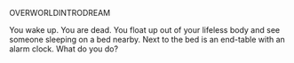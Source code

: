 OVERWORLDINTRODREAM

You wake up. You are dead. You float up out of your lifeless body and see someone sleeping on a bed nearby. Next to the bed is an end-table with an alarm clock. What do you do?

<audio src="/Sound/Main.mp3" />

+ [Freak Out]
	OMG I'm dead I'm dead I'm dead!!!!
	
+ [Loot your own Corpse]
	You find a phone and some pocket lint, but you can't use them. Because you're dead.

+ [Smash the Alarm Clock]
	You try to smash the alarm clock, but you have no arms. And you're not corporeal. And being a freshly-minted ghost you simply don't have the telekinetic strength. Too bad...

+ [Haunt Their Dreams!!!]
	As you float over to the bed, you notice an alarm clock set to go off 2 minutes from now. Should the alarm clock go off before you find peace or possess another dreamer, you will be lost in the Unconscious until your sleeper goes back to sleep. You're certain your lover is somewhere in the Collective Subconscious; after all, with only seven degrees of separation between any two people and the fact that random people can show up in others' dreams, they must be in there somewhere. You are about to enter your first dream. You possess the sleeper. Oops! You almost forgot; you reach out, take the alarm clock, and shove it in your ghostly body. You can set the alarm clock off anytime to wake the current dream's sleeper and restart the dream they are in. So don't be afraid to go deeper, good luck, and remember to Haunt Their Dreams!!!  {sound}
	
<exit dream="random"/>